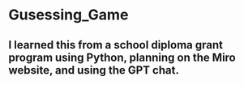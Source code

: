 # Gusessing_Game
## I learned this from a school diploma grant program using Python, planning on the Miro website, and using the GPT chat.
